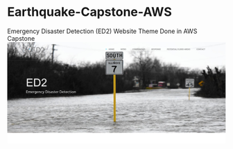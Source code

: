 # Earthquake-Capstone-AWS
Emergency Disaster Detection (ED2) Website Theme Done in AWS Capstone
![ED2 Web Application](https://github.com/lethompson/Earthquake-Capstone-AWS/blob/master/ED2_landingpage.png)
